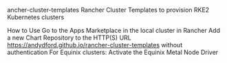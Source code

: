 ancher-cluster-templates
Rancher Cluster Templates to provision RKE2 Kubernetes clusters

How to Use
Go to the Apps Marketplace in the local cluster in Rancher
Add a new Chart Repository to the HTTP(S) URL https://andydford.github.io/rancher-cluster-templates without authentication
For Equinix clusters: Activate the Equinix Metal Node Driver
